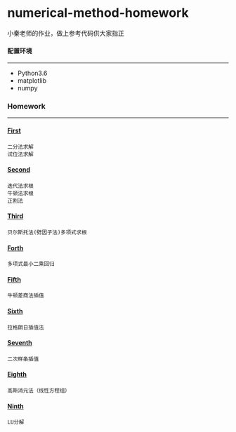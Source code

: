 # numerical-method-homework
小秦老师的作业，做上参考代码供大家指正



#### 配置环境

-----

* Python3.6
* matplotlib
* numpy

### Homework

----

#### [First](./First)

```
二分法求解
试位法求解
```

#### [Second](./Second)

```
迭代法求根
牛顿法求根
正割法
```

#### [Third](./Third)

```
贝尔斯托法(劈因子法)多项式求根
```

#### [Forth](./Forth)

```
多项式最小二乘回归
```

#### [Fifth](./Fifth)

```
牛顿差商法插值
```

#### [Sixth](./Sixth)

```
拉格朗日插值法
```

#### [Seventh](./Seventh)

```
二次样条插值
```

#### [Eighth](./Eighth)

```
高斯消元法（线性方程组）
```

#### [Ninth](./Ninth)

```
LU分解
```

